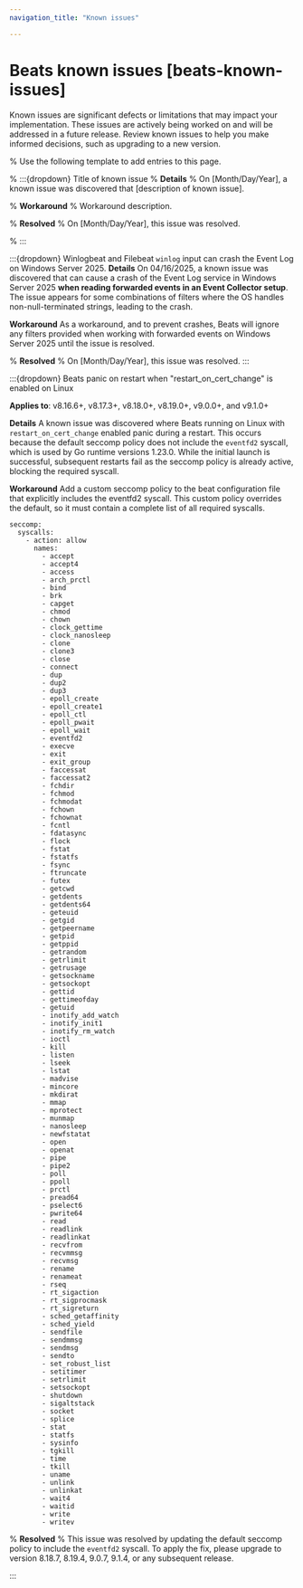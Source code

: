 ```yaml
---
navigation_title: "Known issues"

---
```


# Beats known issues [beats-known-issues]

Known issues are significant defects or limitations that may impact your implementation. These issues are actively being worked on and will be addressed in a future release. Review known issues to help you make informed decisions, such as upgrading to a new version.

% Use the following template to add entries to this page.

% :::{dropdown} Title of known issue
% **Details** 
% On [Month/Day/Year], a known issue was discovered that [description of known issue].

% **Workaround** 
% Workaround description.

% **Resolved**
% On [Month/Day/Year], this issue was resolved.

% :::

:::{dropdown} Winlogbeat and Filebeat `winlog` input can crash the Event Log on Windows Server 2025.
**Details** 
On 04/16/2025, a known issue was discovered that can cause a crash of the Event Log service in Windows Server 2025 **when reading forwarded events in an Event Collector setup**. The issue appears for some combinations of filters where the OS handles non-null-terminated strings, leading to the crash.

**Workaround** 
As a workaround, and to prevent crashes, Beats will ignore any filters provided when working with forwarded events on Windows Server 2025 until the issue is resolved.

% **Resolved**
% On [Month/Day/Year], this issue was resolved.
:::

:::{dropdown} Beats panic on restart when "restart_on_cert_change" is enabled on Linux

**Applies to**: v8.16.6+, v8.17.3+, v8.18.0+, v8.19.0+, v9.0.0+, and v9.1.0+

**Details**
A known issue was discovered where Beats running on Linux with `restart_on_cert_change` enabled panic during a restart. This occurs because the default seccomp policy does not include the `eventfd2` syscall, which is used by Go runtime versions 1.23.0. While the initial launch is successful, subsequent restarts fail as the seccomp policy is already active, blocking the required syscall.

**Workaround**
Add a custom seccomp policy to the beat configuration file that explicitly includes the eventfd2 syscall. This custom policy overrides the default, so it must contain a complete list of all required syscalls.
```
seccomp:
  syscalls:
    - action: allow
      names:
        - accept
        - accept4
        - access
        - arch_prctl
        - bind
        - brk
        - capget
        - chmod
        - chown
        - clock_gettime
        - clock_nanosleep
        - clone
        - clone3
        - close
        - connect
        - dup
        - dup2
        - dup3
        - epoll_create
        - epoll_create1
        - epoll_ctl
        - epoll_pwait
        - epoll_wait
        - eventfd2
        - execve
        - exit
        - exit_group
        - faccessat
        - faccessat2
        - fchdir
        - fchmod
        - fchmodat
        - fchown
        - fchownat
        - fcntl
        - fdatasync
        - flock
        - fstat
        - fstatfs
        - fsync
        - ftruncate
        - futex
        - getcwd
        - getdents
        - getdents64
        - geteuid
        - getgid
        - getpeername
        - getpid
        - getppid
        - getrandom
        - getrlimit
        - getrusage
        - getsockname
        - getsockopt
        - gettid
        - gettimeofday
        - getuid
        - inotify_add_watch
        - inotify_init1
        - inotify_rm_watch
        - ioctl
        - kill
        - listen
        - lseek
        - lstat
        - madvise
        - mincore
        - mkdirat
        - mmap
        - mprotect
        - munmap
        - nanosleep
        - newfstatat
        - open
        - openat
        - pipe
        - pipe2
        - poll
        - ppoll
        - prctl
        - pread64
        - pselect6
        - pwrite64
        - read
        - readlink
        - readlinkat
        - recvfrom
        - recvmmsg
        - recvmsg
        - rename
        - renameat
        - rseq
        - rt_sigaction
        - rt_sigprocmask
        - rt_sigreturn
        - sched_getaffinity
        - sched_yield
        - sendfile
        - sendmmsg
        - sendmsg
        - sendto
        - set_robust_list
        - setitimer
        - setrlimit
        - setsockopt
        - shutdown
        - sigaltstack
        - socket
        - splice
        - stat
        - statfs
        - sysinfo
        - tgkill
        - time
        - tkill
        - uname
        - unlink
        - unlinkat
        - wait4
        - waitid
        - write
        - writev
```

% **Resolved**
% This issue was resolved by updating the default seccomp policy to include the `eventfd2` syscall. To apply the fix, please upgrade to version 8.18.7, 8.19.4, 9.0.7, 9.1.4, or any subsequent release.

:::
